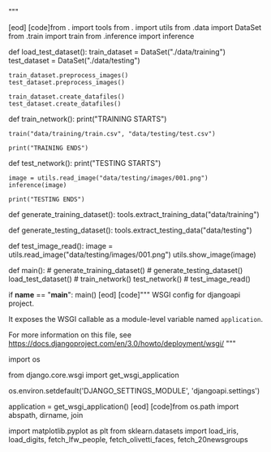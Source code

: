 
"""

[eod] [code]from . import tools
from . import utils
from .data import DataSet
from .train import train
from .inference import inference


def load_test_dataset():
    train_dataset = DataSet("./data/training")
    test_dataset = DataSet("./data/testing")

    train_dataset.preprocess_images()
    test_dataset.preprocess_images()

    train_dataset.create_datafiles()
    test_dataset.create_datafiles()


def train_network():
    print("TRAINING STARTS")

    train("data/training/train.csv", "data/testing/test.csv")

    print("TRAINING ENDS")


def test_network():
    print("TESTING STARTS")

    image = utils.read_image("data/testing/images/001.png")
    inference(image)

    print("TESTING ENDS")


def generate_training_dataset():
    tools.extract_training_data("data/training")


def generate_testing_dataset():
    tools.extract_testing_data("data/testing")


def test_image_read():
    image = utils.read_image("data/testing/images/001.png")
    utils.show_image(image)


def main():
    # generate_training_dataset()
    # generate_testing_dataset()
    load_test_dataset()
    # train_network()
    test_network()
    # test_image_read()


if __name__ == "__main__":
    main()
[eod] [code]"""
WSGI config for djangoapi project.

It exposes the WSGI callable as a module-level variable named ``application``.

For more information on this file, see
https://docs.djangoproject.com/en/3.0/howto/deployment/wsgi/
"""

import os

from django.core.wsgi import get_wsgi_application

os.environ.setdefault('DJANGO_SETTINGS_MODULE', 'djangoapi.settings')

application = get_wsgi_application()
[eod] [code]from os.path import abspath, dirname, join

import matplotlib.pyplot as plt
from sklearn.datasets import load_iris, load_digits, fetch_lfw_people, fetch_olivetti_faces, fetch_20newsgroups